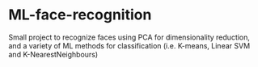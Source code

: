 # ML-face-recognition
Small project to recognize faces using PCA for dimensionality reduction, and a variety of ML methods for classification (i.e. K-means, Linear SVM and K-NearestNeighbours)

